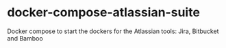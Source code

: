# docker-compose-atlassian-suite
Docker compose to start the dockers for the Atlassian tools: Jira, Bitbucket and Bamboo
